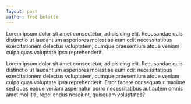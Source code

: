 ```yaml
---
layout: post
author: fred belotte
---
```


Lorem ipsum dolor sit amet consectetur, adipisicing elit. Recusandae quis
distinctio ut laudantium asperiores molestiae eum odit necessitatibus
exercitationem delectus voluptatem, cumque praesentium atque veniam culpa
quas voluptate ipsa reprehenderit.

Lorem ipsum dolor sit amet consectetur, adipisicing elit. Recusandae quis
distinctio ut laudantium asperiores molestiae eum odit necessitatibus
exercitationem delectus voluptatem, cumque praesentium atque veniam culpa
quas voluptate ipsa reprehenderit. Error facere consequatur maxime sed quos
eaque veniam aspernatur porro necessitatibus aut autem omnis amet mollitia,
repellendus nesciunt, quisquam voluptates?
